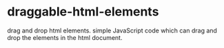 # draggable-html-elements
drag and drop html elements. simple JavaScript code which can drag and drop the elements in the html document.
